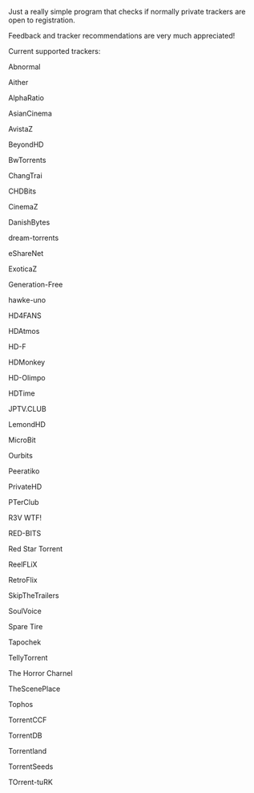 Just a really simple program that checks if normally private trackers are open to registration.

Feedback and tracker recommendations are very much appreciated!

Current supported trackers:

Abnormal

Aither

AlphaRatio

AsianCinema

AvistaZ

BeyondHD

BwTorrents

ChangTrai

CHDBits

CinemaZ

DanishBytes

dream-torrents

eShareNet

ExoticaZ

Generation-Free

hawke-uno

HD4FANS

HDAtmos

HD-F

HDMonkey

HD-Olimpo

HDTime

JPTV.CLUB

LemondHD

MicroBit

Ourbits

Peeratiko

PrivateHD

PTerClub

R3V WTF!

RED-BITS

Red Star Torrent

ReelFLiX

RetroFlix

SkipTheTrailers

SoulVoice

Spare Tire

Tapochek

TellyTorrent

The Horror Charnel

TheScenePlace

Tophos

TorrentCCF

TorrentDB

Torrentland

TorrentSeeds

TOrrent-tuRK
